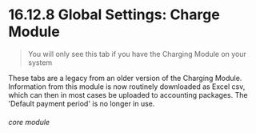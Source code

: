 # 16.12.8 <i class="fas fa-tools"></i> Global Settings: Charge Module

> You will only see this tab if you have the Charging Module on your system



These tabs are a legacy from an older version of the Charging Module. Information from this module is now routinely downloaded as Excel csv, which can then in most cases be uploaded to accounting packages. The 'Default payment period' is no longer in use.


###### core module
